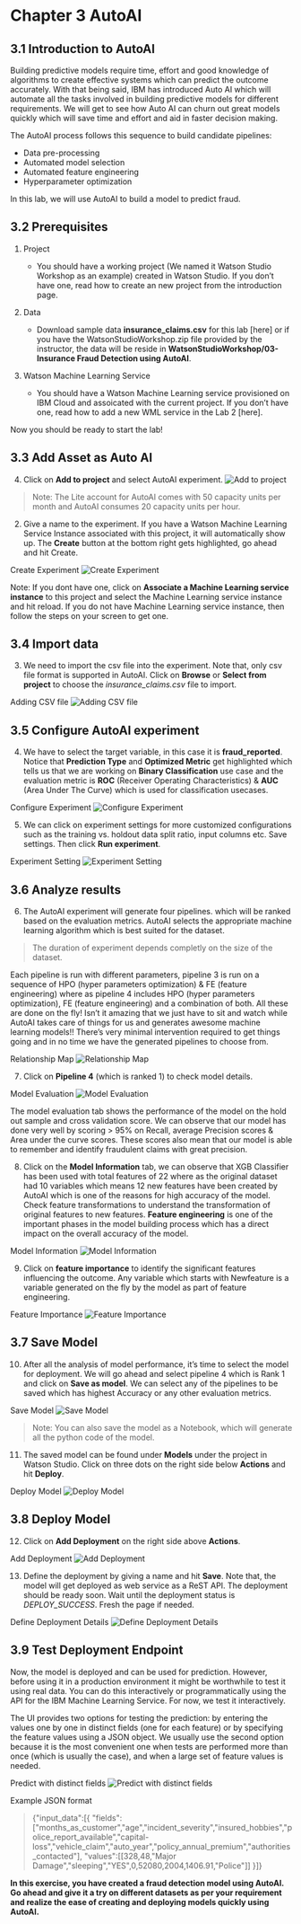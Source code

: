 
# Chapter 3 AutoAI
## 3.1 Introduction to AutoAI

Building predictive models require time, effort and good knowledge of algorithms to create effective systems which can predict the outcome accurately. With that being said, IBM has introduced Auto AI which will automate all the tasks involved in building predictive models for different requirements. We will get to see how Auto AI can churn out great models quickly which will save time and effort and aid in faster decision making.

The AutoAI process follows this sequence to build candidate pipelines:

- Data pre-processing
- Automated model selection
- Automated feature engineering
- Hyperparameter optimization

In this lab, we will use AutoAI to build a model to predict fraud.

## 3.2 Prerequisites

1. Project
    * You should have a working project (We named it Watson Studio Workshop as an example) created in Watson Studio. If you don’t have one, read how to create an new project from the introduction page.

2. Data
    * Download sample data **insurance_claims.csv** for this lab [here] or if you have the
WatsonStudioWorkshop.zip file provided by the instructor, the data will be reside in **WatsonStudioWorkshop/03-Insurance Fraud Detection using AutoAI**.

3. Watson Machine Learning Service
    * You should have a Watson Machine Learning service provisioned on IBM Cloud and assoicated with the
current project. If you don’t have one, read how to add a new WML service in the Lab 2 [here].

Now you should be ready to start the lab!

## 3.3 Add Asset as Auto AI

4. Click on **Add to project** and select AutoAI experiment.
![Add to project](Images/40.png)
> Note: The Lite account for AutoAI comes with 50 capacity units per month and AutoAI consumes 20 capacity units per hour.
  
2. Give a name to the experiment. If you have a Watson Machine Learning Service Instance associated with this project, it will automatically show up. The **Create** button at the bottom right gets highlighted, go ahead and hit Create.

Create Experiment
![Create Experiment](Images/41.png)

Note: If you dont have one, click on **Associate a Machine Learning service instance** to this project and select the Machine Learning service instance and hit reload. If you do not have Machine Learning service instance, then follow the steps on your screen to get one.

## 3.4 Import data

3. We need to import the csv file into the experiment. Note that, only csv file format is supported in AutoAI. Click on **Browse** or **Select from project** to choose the *insurance_claims.csv* file to import.

Adding CSV file
![Adding CSV file](Images/42.png)

## 3.5 Configure AutoAI experiment

4. We have to select the target variable, in this case it is **fraud_reported**. Notice that **Prediction Type** and **Optimized Metric** get highlighted which tells us that we are working on **Binary Classification** use case and the evaluation metric is **ROC** (Receiver Operating Characteristics) & **AUC** (Area Under The Curve) which is used for classification usecases.

Configure Experiment
![Configure Experiment](Images/43.png)

5. We can click on experiment settings for more customized configurations such as the training vs. holdout data split ratio, input columns etc. Save settings. Then click **Run experiment**.

Experiment Setting
![Experiment Setting](Images/44.png)

## 3.6 Analyze results

6. The AutoAI experiment will generate four pipelines. which will be ranked based on the evaluation metrics. AutoAI selects the appropriate machine learning algorithm which is best suited for the dataset.
>  The duration of experiment depends completly on the size of the dataset. 

Each pipeline is run with different parameters, pipeline 3 is run on a sequence of HPO (hyper parameters optimization) & FE (feature engineering) where as pipeline 4 includes HPO (hyper parameters optimization), FE (feature engineering) and a combination of both. All these are done on the fly! Isn’t it amazing that we just have to sit and watch while AutoAI takes care of things for us and generates awesome machine learning models!! There’s very minimal intervention required to get things going and in no time we have the generated pipelines to choose from.

Relationship Map
![Relationship Map](Images/45.png)

7. Click on **Pipeline 4** (which is ranked 1) to check model details.

Model Evaluation
![Model Evaluation](Images/46.png)

The model evaluation tab shows the performance of the model on the hold out sample and cross validation score. We can observe that our model has done very well by scoring > 95% on Recall, average Precision scores & Area under the curve scores. These scores also mean that our model is able to remember and identify fraudulent claims with great precision.

8. Click on the **Model Information** tab, we can observe that XGB Classifier has been used with total features of 22 where as the original dataset had 10 variables which means 12 new features have been created by AutoAI which is one of the reasons for high accuracy of the model. Check feature transformations to understand the transformation of original features to new features. **Feature engineering** is one of the important phases in the model building process which has a direct impact on the overall accuracy of the model.

Model Information
![Model Information](Images/47.png)

9. Click on **feature importance** to identify the significant features influencing the outcome. Any variable which starts with Newfeature is a variable generated on the fly by the model as part of feature engineering.

Feature Importance
![Feature Importance](Images/48.png)

## 3.7 Save Model

10. After all the analysis of model performance, it’s time to select the model for deployment. We will go ahead and select pipeline 4 which is Rank 1 and click on **Save as model**. We can select any of the pipelines to be saved which has highest Accuracy or any other evaluation metrics.

Save Model
![Save Model](Images/49.png)

> Note: You can also save the model as a Notebook, which will generate all the python code of the model.

11. The saved model can be found under **Models** under the project in Watson Studio. Click on three dots on the right side below **Actions** and hit **Deploy**.

Deploy Model
![Deploy Model](Images/50.png)

## 3.8 Deploy Model

12. Click on **Add Deployment** on the right side above **Actions**.

Add Deployment
![Add Deployment](Images/51.png)

13. Define the deployment by giving a name and hit **Save**. Note that, the model will get deployed as web service as a ReST API. The deployment should be ready soon. Wait until the deployment status is *DEPLOY_SUCCESS*. Fresh the page if needed.

Define Deployment Details
![Define Deployment Details](Images/52.png)

## 3.9 Test Deployment Endpoint

Now, the model is deployed and can be used for prediction. However, before using it in a production environment it might be worthwhile to test it using real data. You can do this interactively or programmatically using the API for the IBM Machine Learning Service. For now, we test it interactively.

The UI provides two options for testing the prediction: by entering the values one by one in distinct fields (one for each feature) or by specifying the feature values using a JSON object. We usually use the second option because it is the most convenient one when tests are performed more than once (which is usually the case), and when a large set of feature values is needed.

Predict with distinct fields
![Predict with distinct fields](Images/53.png)

Example JSON format
> {"input_data":[{
  "fields":["months_as_customer","age","incident_severity","insured_hobbies","police_report_available","capital-loss","vehicle_claim","auto_year","policy_annual_premium","authorities_contacted"],
  "values":[[328,48,"Major Damage","sleeping","YES",0,52080,2004,1406.91,"Police"]]
  }]}

**In this exercise, you have created a fraud detection model using AutoAI. Go ahead and give it a try on different datasets as per your requirement and realize the ease of creating and deploying models quickly using AutoAI.**



